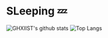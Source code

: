 # SLeeping :zzz:

![GHXIIST's github stats](https://github-readme-stats.vercel.app/api?username=GHXIIST&show_icons=true&count_private=true&theme=transparent)
![Top Langs](https://github-readme-stats.vercel.app/api/top-langs/?username=GHXIIST&show_icons=true&theme=transparent)

<!--
**GHXIIST/GHXIIST** is a ✨ _special_ ✨ repository because its `README.md` (this file) appears on your GitHub profile.

Here are some ideas to get you started:

- 🔭 I’m currently working on ...
- 🌱 I’m currently learning ...
- 👯 I’m looking to collaborate on ...
- 🤔 I’m looking for help with ...
- 💬 Ask me about ...
- 📫 How to reach me: ...
- 😄 Pronouns: ...
- ⚡ Fun fact: ...
-->
